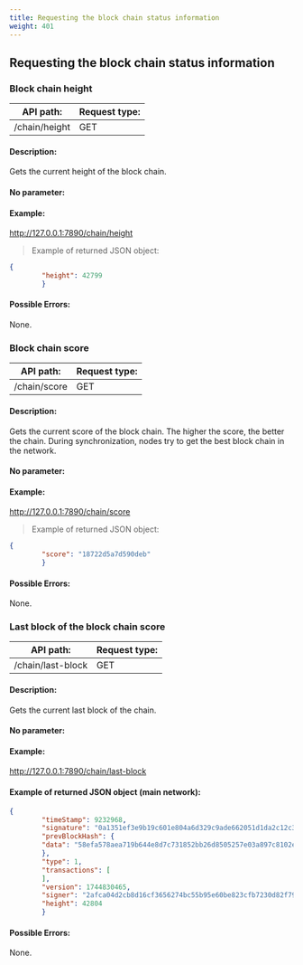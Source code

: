 ```yaml
---
title: Requesting the block chain status information
weight: 401
---
```


 
## Requesting the block chain status information 
### Block chain height 
| API path: | Request type:  |
|------|------|
| /chain/height | GET|

 
#### Description: 
Gets the current height of the block chain.

 
#### No parameter: 
#### Example: 
http://127.0.0.1:7890/chain/height

 
>    Example of returned JSON object:
 
```json
{
        "height": 42799
        }
``` 
#### Possible Errors: 
None.

 
### Block chain score 
| API path: | Request type:  |
|------|------|
| /chain/score | GET|

 
#### Description: 
Gets the current score of the block chain. The higher the score, the better the chain. During synchronization, nodes try to get the best block chain in the network.

 
#### No parameter: 
#### Example: 
http://127.0.0.1:7890/chain/score

 
>    Example of returned JSON object:
 
```json
{
        "score": "18722d5a7d590deb"
        }
``` 
#### Possible Errors: 
None.

 
### Last block of the block chain score 
| API path: | Request type:  |
|------|------|
| /chain/last-block | GET|

 
#### Description: 
Gets the current last block of the chain.

 
#### No parameter: 
#### Example: 
http://127.0.0.1:7890/chain/last-block

 
#### Example of returned JSON object (main network): 
```json
{
        "timeStamp": 9232968,
        "signature": "0a1351ef3e9b19c601e804a6d329c9ade662051d1da2c12c3aec9934353e421c79de7d8e59b127a8ca9b9d764e3ca67daefcf1952f71bc36f747c8a738036b05",
        "prevBlockHash": {
        "data": "58efa578aea719b644e8d7c731852bb26d8505257e03a897c8102e8c894a99d6"
        },
        "type": 1,
        "transactions": [
        ],
        "version": 1744830465,
        "signer": "2afca04d2cb8d16cf3656274bc55b95e60be823cfb7230d82f791ed42a309ee7",
        "height": 42804
        }
``` 
#### Possible Errors: 
None.

 
